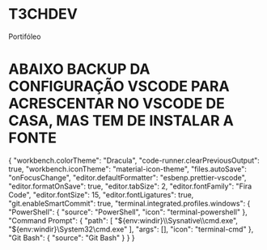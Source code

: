 # T3CHDEV

Portifóleo

# ABAIXO BACKUP DA CONFIGURAÇÃO VSCODE PARA ACRESCENTAR NO VSCODE DE CASA, MAS TEM DE INSTALAR A FONTE


{
  "workbench.colorTheme": "Dracula",
  "code-runner.clearPreviousOutput": true,
  "workbench.iconTheme": "material-icon-theme",
  "files.autoSave": "onFocusChange",
  "editor.defaultFormatter": "esbenp.prettier-vscode",
  "editor.formatOnSave": true,
  "editor.tabSize": 2,
  "editor.fontFamily": "Fira Code",
  "editor.fontSize": 15,
  "editor.fontLigatures": true,
  "git.enableSmartCommit": true,
  "terminal.integrated.profiles.windows": {
    "PowerShell": {
      "source": "PowerShell",
      "icon": "terminal-powershell"
    },
    "Command Prompt": {
      "path": [
        "${env:windir}\\Sysnative\\cmd.exe",
        "${env:windir}\\System32\\cmd.exe"
      ],
      "args": [],
      "icon": "terminal-cmd"
    },
    "Git Bash": {
      "source": "Git Bash"
    }
  }
}
